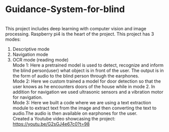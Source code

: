 # Guidance-System-for-blind
<br> This project includes deep learning with computer vision and image processing.
Raspberry pi4 is the heart of the project.
This project has 3 modes:
1) Descriptive mode
2) Navigation mode
3) OCR mode (reading mode)</br>
Mode 1:
Here a pretrained model is used to detect, recognize and inform the blind person(user) what object is in front of the user.
The output is in the form of audio to the blind person through the earphones.</br>
Mode 2:
Here we custom trained a model for door detection so that the user knows as he encounters doors of the house while in mode 2. In addition for navigation we used ultrasonic sensors and a vibration motor for navigation.</br>
Mode 3:
Here we built a code where we are using a text extraction module to extract text from the image and then converting the text to audio.The audio is then available on earphones for the user.</br>
Created a Youtube video showcasing the project: https://youtu.be/G2sGJ4e67c0?t=98</br>
